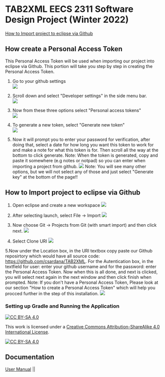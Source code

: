 # TAB2XML EECS 2311 Software Design Project (Winter 2022)
[How to Import project to eclipse via Github](https://github.com/csardana/TAB2XML#How-to-Import-into-eclipse)
## How create a Personal Access Token
This Personal Access Token will be used when importing our project into eclipse via Github. This portion will take you step by step in creating the Personal Access Token. 
1. Go to your github settings </br>
![](Documentation/Pictures/generate_token1.png)

2. Scroll down and select "Developer settings" in the side menu bar.</br>
![](Documentation/Pictures/generate_token2.png)

3. Now from these three options select "Personal access tokens"</br>
![](Documentation/Pictures/generate_token3.png)

4. To generate a new token, select "Generate new token" </br>
![](Documentation/Pictures/generate_token4.png)

5. Now it will prompt you to enter your password for verification, after doing that, select a date for how long you want this token to work for and make a note for what this token is for. Then scroll all the way at the bottom to click generate. 
Note: When the token is generated, copy and paste it somewhere (e.g notes or notpad) so you can enter when importing a project from github. 
![](Documentation/Pictures/generate_token5.png)
Note: You will see many other options, but we will not select any of those and just select "Generate key" at the bottom of the page!!
## How to Import project to eclipse via Github
1. Open eclipse and create a new workspace 
![](Documentation/Pictures/um1.png)

2. After selecting launch, select File -> Import
![](Documentation/Pictures/um2.png)

3. Now choose Git -> Projects from Git (with smart import) and then click next. 
![](Documentation/Pictures/um3.png)

4. Select Clone URI
![](Documentation/Pictures/um4.png)

5.Now under the Location box, in the URI textbox copy paste our Github reposirtory which would have all source code: https://github.com/csardana/TAB2XML. For the Autentication box, in the textfield for user: enter your github username and for the password: enter the Personal Access Token.
Now when this is all done, and next is clicked, you will select next again in the next window and then click finish when prompted. 
Note: If you don't have a Personal Access Token, Please look at our section "How to create a Personal Access Token" which will help you procced further in the step of this installation. 
![](Documentation/Pictures/um5.png)

### Setting up Gradle and Running the Application




   

[![CC BY-SA 4.0][cc-by-sa-shield]][cc-by-sa]

This work is licensed under a
[Creative Commons Attribution-ShareAlike 4.0 International License][cc-by-sa].

[![CC BY-SA 4.0][cc-by-sa-image]][cc-by-sa]

[cc-by-sa]: http://creativecommons.org/licenses/by-sa/4.0/
[cc-by-sa-image]: https://licensebuttons.net/l/by-sa/4.0/88x31.png
[cc-by-sa-shield]: https://img.shields.io/badge/License-CC%20BY--SA%204.0-lightgrey.svg

## Documentation
[User Manual](https://github.com/csardana/TAB2XML/blob/master/User%20Manual.pdf) ||
